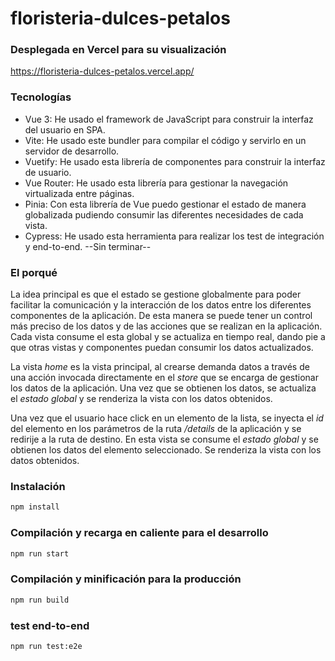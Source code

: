 # floristeria-dulces-petalos

### Desplegada en Vercel para su visualización

https://floristeria-dulces-petalos.vercel.app/

### Tecnologías

- Vue 3: He usado el framework de JavaScript para construir la interfaz del usuario en SPA.
- Vite: He usado este bundler para compilar el código y servirlo en un servidor de desarrollo.
- Vuetify: He usado esta librería de componentes para construir la interfaz de usuario.
- Vue Router: He usado esta librería para gestionar la navegación virtualizada entre páginas.
- Pinia: Con esta librería de Vue puedo gestionar el estado de manera globalizada pudiendo consumir las diferentes necesidades de cada vista.
- Cypress: He usado esta herramienta para realizar los test de integración y end-to-end. --Sin terminar--

### El porqué

La idea principal es que el estado se gestione globalmente para poder facilitar la comunicación y la interacción de los datos entre los diferentes componentes de la aplicación. De esta manera se puede tener un control más preciso de los datos y de las acciones que se realizan en la aplicación. Cada vista consume el esta global y se actualiza en tiempo real, dando pie a que otras vistas y componentes puedan consumir los datos actualizados.

La vista _home_ es la vista principal, al crearse demanda datos a través de una acción invocada directamente en el _store_ que se encarga de gestionar los datos de la aplicación. Una vez que se obtienen los datos, se actualiza el _estado global_ y se renderiza la vista con los datos obtenidos.

Una vez que el usuario hace click en un elemento de la lista, se inyecta el _id_ del elemento en los parámetros de la ruta _/details_ de la aplicación y se redirije a la ruta de destino. En esta vista se consume el _estado global_ y se obtienen los datos del elemento seleccionado. Se renderiza la vista con los datos obtenidos.

### Instalación

```bash
npm install
```

### Compilación y recarga en caliente para el desarrollo

```bash
npm run start
```

### Compilación y minificación para la producción

```bash
npm run build
```

### test end-to-end

```bash
npm run test:e2e
```
